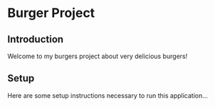 # Burger Project

## Introduction

Welcome to my burgers project about very delicious burgers!

## Setup

Here are some setup instructions necessary to run this application...